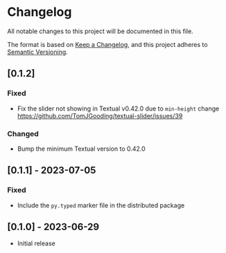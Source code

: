 # Changelog

All notable changes to this project will be documented in this file.

The format is based on [Keep a Changelog](https://keepachangelog.com/en/1.0.0/),
and this project adheres to [Semantic Versioning](https://semver.org/spec/v2.0.0.html).

## [0.1.2]

### Fixed

- Fix the slider not showing in Textual v0.42.0 due to `min-height` change https://github.com/TomJGooding/textual-slider/issues/39

### Changed

- Bump the minimum Textual version to 0.42.0

## [0.1.1] - 2023-07-05

### Fixed

- Include the `py.typed` marker file in the distributed package

## [0.1.0] - 2023-06-29

- Initial release
